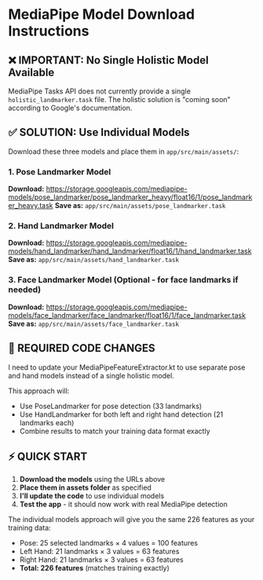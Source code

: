 # MediaPipe Model Download Instructions

## ❌ IMPORTANT: No Single Holistic Model Available

MediaPipe Tasks API does not currently provide a single `holistic_landmarker.task` file. 
The holistic solution is "coming soon" according to Google's documentation.

## ✅ SOLUTION: Use Individual Models

Download these three models and place them in `app/src/main/assets/`:

### 1. Pose Landmarker Model
**Download:** https://storage.googleapis.com/mediapipe-models/pose_landmarker/pose_landmarker_heavy/float16/1/pose_landmarker_heavy.task
**Save as:** `app/src/main/assets/pose_landmarker.task`

### 2. Hand Landmarker Model  
**Download:** https://storage.googleapis.com/mediapipe-models/hand_landmarker/hand_landmarker/float16/1/hand_landmarker.task
**Save as:** `app/src/main/assets/hand_landmarker.task`

### 3. Face Landmarker Model (Optional - for face landmarks if needed)
**Download:** https://storage.googleapis.com/mediapipe-models/face_landmarker/face_landmarker/float16/1/face_landmarker.task
**Save as:** `app/src/main/assets/face_landmarker.task`

## 📝 REQUIRED CODE CHANGES

I need to update your MediaPipeFeatureExtractor.kt to use separate pose and hand models instead of a single holistic model.

This approach will:
- Use PoseLandmarker for pose detection (33 landmarks)
- Use HandLandmarker for both left and right hand detection (21 landmarks each)
- Combine results to match your training data format exactly

## ⚡ QUICK START

1. **Download the models** using the URLs above
2. **Place them in assets folder** as specified
3. **I'll update the code** to use individual models
4. **Test the app** - it should now work with real MediaPipe detection

The individual models approach will give you the same 226 features as your training data:
- Pose: 25 selected landmarks × 4 values = 100 features
- Left Hand: 21 landmarks × 3 values = 63 features  
- Right Hand: 21 landmarks × 3 values = 63 features
- **Total: 226 features** (matches training exactly)
